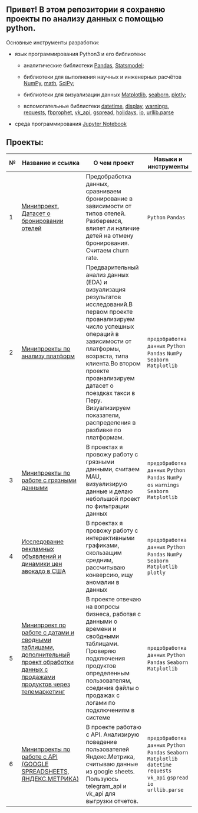 ## Привет! В этом репозитории я сохраняю проекты по анализу данных с помощью python.

Основные инструменты разработки:

* язык программирования Python3 и его библиотеки:

    + аналитические библиотеки [Pandas](https://pandas.pydata.org/), [Statsmodel](https://www.statsmodels.org/stable/index.html);

    + библиотеки для выполнения научных и инженерных расчётов [NumPy](https://numpy.org/), [math](https://docs.python.org/3/library/math.html), [SciPy](https://scipy.org/);

    + библиотеки для визуализации данных [Matplotlib](https://matplotlib.org/), [seaborn](https://seaborn.pydata.org/), [plotly](https://plotly.com/python/);

    + вспомогательные библиотеки [datetime](https://docs.python.org/3/library/datetime.html), [display](https://ipython.org/ipython-doc/3/api/generated/IPython.display.html), [warnings](https://docs.python.org/3/library/warnings.html), [requests](https://pythonru.com/biblioteki/kratkoe-rukovodstvo-po-biblioteke-python-requests), [fbprophet](https://facebook.github.io/prophet/docs/quick_start.html), [vk_api](https://vk-api.readthedocs.io/en/latest/), [gspread](https://docs.gspread.org/en/latest/), [holidays](https://pypi.org/project/holidays/), [io](https://docs.python.org/3/library/io.html), [urllib.parse](https://docs.python.org/3/library/urllib.parse.html)

* среда программирования [Jupyter Notebook](https://jupyter.org/)

## Проекты:
| №| Название и ссылка | О чем проект                                                     | Навыки и инструменты           |  
|-----------|-------------------|------------------------------------------------------------------|-----------------------------------|
|1              |[Минипроект. Датасет о бронировании отелей](https://github.com/belladzhu/python_projects/tree/main/mini-project%20booking/)| Предобработка данных, сравниваем бронирование в зависимости от типов отелей. Разберемся, влияет ли наличие детей на отмену бронирования. Считаем churn rate.  |`Python` `Pandas`|
|2              |[Минипроекты по анализу платформ](https://github.com/belladzhu/python_projects/tree/main/mini-projects%20platform/)|Предварительный анализ данных (EDA) и визуализация результатов исследований.В первом проекте проанализируем число успешных операций в зависимости от платформы, возраста, типа клиента.Во втором проекте проанализируем датасет о поездках такси в Перу. Визуализируем показатели, распределения в разбивке по платформам.|`предобработка данных` `Python` `Pandas` `NumPy` `Seaborn` `Matplotlib` |
|3              |[Минипроекты по работе с грязными данными](https://github.com/belladzhu/python_projects/tree/main/working-with-dirty-data)|В проектах я провожу работу с грязными данными, считаем MAU, визуализирую данные и делаю небольшой проект по фильтрации данных|`предобработка данных` `Python` `Pandas` `NumPy` `os` `warnings` `Seaborn` `Matplotlib`  |
|4              |[Исследование рекламных объявлений и динамики цен авокадо в США](https://github.com/belladzhu/python_projects/tree/main/mini-projects-window)|В проектах я провожу работу с интерактивными графиками, скользащим средним, рассчитываю конверсию, ищу аномалии в данных|`предобработка данных` `Python` `Pandas` `NumPy` `Seaborn` `Matplotlib` `plotly` |
|5              |[Минипроект по работе с датами и сводными таблицами, дополнительный проект обработки данных с продажами продуктов через телемаркетинг](https://github.com/belladzhu/python_projects/tree/main/date-time)|В проекте отвечаю на вопросы бизнеса, работая с данными о времени и свобдными таблицами.  Проверяю подключения продуктов определенным пользователям, соединив файлы о продажах с логами по подключениям в системе |`предобработка данных` `Python` `Pandas` `Seaborn` `Matplotlib` |
|6              |[Минипроекты по работе с API (GOOGLE SPREADSHEETS, ЯНДЕКС.МЕТРИКА)](https://github.com/belladzhu/python_projects/tree/main/api)|В проекте работаю с API.  Анализирую поведение пользователей Яндекс.Метрика, считываю данные из google sheets. Пользуюсь telegram_api и vk_api для выгрузки отчетов. |`предобработка данных` `Python` `Pandas` `Seaborn` `Matplotlib` `datetime` `requests` `vk_api` `gspread` `io` `urllib.parse`|
